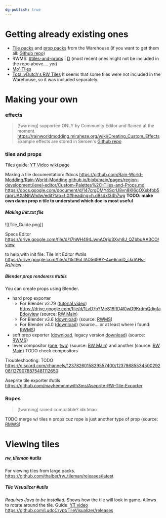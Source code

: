 ```yaml
---
dg-publish: true
---
```

# Getting already existing ones
- [Tile packs](https://seroen.github.io/Seroens-Repo/tiles.html) and [prop packs](https://seroen.github.io/Seroens-Repo/props.html) from the Warehouse (if you want to get them all: [Github repo](https://github.com/Seroen/Seroens-Repo-Files))
- RWMS: [\#tiles-and-props](https://discord.com/channels/1237826015829557400/1240708497469866134) | [D](discord://discord.com/channels/1237826015829557400/1240708497469866134) (most recent ones might not be included in the repo above.... *yet*)
- [Mo' Tiles](https://github.com/rwslugcat/mo-tiles-rw/releases/tag/release)
- [TotallyDutch's RW Tiles](https://github.com/totallydutch/Totallydutch-s-RW-tiles)
It seems that some tiles were not included in the Warehouse, so it was included separately.




# Making your own

### effects
>[!warning] supported ONLY by Community Editor and Rained at the moment.
https://rainworldmodding.miraheze.org/wiki/Creating_Custom_Effects
Example effects are stored in Seroen's [Github repo](https://github.com/Seroen/Seroens-Repo-Files/tree/main/Effects/Example%20Effects) 
### tiles and props
Tiles guide: [YT Video](https://www.youtube.com/watch?v=maOTf24PEKs&list=PLOpeR3bQUKEJIGBJ3TATHBLmNvZwyYioT&index=9)
[wiki page](https://rainworldmodding.miraheze.org/wiki/Creating_Custom_Tiles_and_Props)

Making a tile documentation: #docs
https://github.com/Rain-World-Modding/Rain-World-Modding.github.io/blob/main/pages/region-development/level-editor/Custom-Palettes%2C-Tiles-and-Props.md
https://docs.google.com/document/d/147crgDMY4ScrU8vn8Kl6gOXsbfbb5raprUAXaNhWndw/edit?tab=t.0#heading=h.d8sdxl34h7wg
**TODO: make own damn prop n tile to understand which doc is most useful**

##### Making init.txt file
![[Tile_Guide.png]]

Specs Editor
https://drive.google.com/file/d/17hWH494JwnAOrjo3Xyh8J_QZbbuAA3CO/view

to help with init file: 
Tile Init Editor #utils
https://drive.google.com/file/d/15it9oLIAD5698Y-4xe6cmD_ckdAHs-As/view 

##### Blender prop renderers #utils
You can create props using Blender. 
- hard prop exporter
	- For Blender v2.79 ([tutorial video](https://youtu.be/8Nm1jWggH2I)) 
	https://drive.google.com/file/d/1LvD7pYMeS18RD4l0wD9KrdmQdigfaEdo/view 
	(source: [RW Main](https://discord.com/channels/291184728944410624/305139167300550666/420327770187366400))
	- For Blender v3.6 ([download](https://nqywadcmwusjqlrg.public.blob.vercel-storage.com/notes/files/lediting/blender/rainworldProp35_LeeMoriya-9fLHrvIhXe5nMQ5qb3giZSsEsD1xZJ.blend))
	(source: [RWMS](https://discord.com/channels/1237826015829557400/1238172653819527168/1245868873140539402))
	- For Blender v4.0 ([download](https://nqywadcmwusjqlrg.public.blob.vercel-storage.com/notes/files/lediting/blender/rainworldProp40-a3M97rg2XAjOsxW9Te8Ut3Agsa9nae.blend))
	(source... or at least where i found: [RWMS](https://discord.com/channels/1237826015829557400/1237868553450029208/1273024775291277313))
- soft prop exporter ([download](https://nqywadcmwusjqlrg.public.blob.vercel-storage.com/notes/files/lediting/blender/SoftPropRenderer2-TmpJnWr9hjv26yJlgtGz1g2CzQoeD9.blend), legacy version [download](https://nqywadcmwusjqlrg.public.blob.vercel-storage.com/notes/files/lediting/blender/SoftPropRenderer2Legacy-69bFC7yxPu9EfycaQb6APufQbo4Tfq.blend))
(source: [RWMS](https://discord.com/channels/1237826015829557400/1238172653819527168/1245873535822598165))
- lever compositor ([one](https://nqywadcmwusjqlrg.public.blob.vercel-storage.com/notes/files/lediting/blender/Rain_World_Level_Compositor-VHiHHdVwTF19r0hE472p6TKkCGzH0K.blend), [two](https://nqywadcmwusjqlrg.public.blob.vercel-storage.com/notes/files/lediting/blender/Basic%20level%20compositor-NeBhPcLl9ohQP0OHOT7Zk3nzKAMVjF.blend))
(source: [RW Main](https://discord.com/channels/291184728944410624/804088181904375819/1084222820818628618)) and another (source: [RW Main](https://discord.com/channels/291184728944410624/431534164932689921/1292092416244842627))
TODO check compositors

Troubleshooting:
TODO
https://discord.com/channels/1237826015829557400/1237868553450029208/1279078875481112650



Aseprite tile exporter #utils
https://github.com/mayhemmmwith3ms/Aseprite-RW-Tile-Exporter
### Ropes
> [!warning] rained compatible? idk lmao

TODO merge w/ tiles n props cuz rope is just another type of prop
(source: [RMWS](https://discord.com/channels/1237826015829557400/1237868553450029208/1283877744857583737))
# Viewing tiles
##### rw_tileman #utils
For viewing tiles from large packs.
https://github.com/thalber/rw_tileman/releases/latest

##### Tile Visualizer #utils
*Requires Java to be installed.*
Shows how the tile will look in game. Allows to rotate around the tile.
Guide: [YT video](https://youtu.be/MoX6hXQZVMw)
https://github.com/LudoCrypt/TileVisualizer/releases